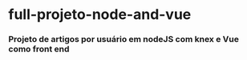 # full-projeto-node-and-vue
### Projeto de artigos por usuário em nodeJS com knex e Vue como front end
